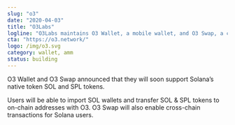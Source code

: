 ```yaml
---
slug: "o3"
date: "2020-04-03"
title: "O3Labs"
logline: "O3Labs maintains O3 Wallet, a mobile wallet, and O3 Swap, a cross-chain aggregation protocol."
cta: "https://o3.network/"
logo: /img/o3.svg
category: wallet, amm
status: building
---
```


O3 Wallet and O3 Swap announced that they will soon support Solana’s native token SOL and SPL tokens.

Users will be able to import SOL wallets and transfer SOL & SPL tokens to on-chain addresses with O3. O3 Swap will also enable cross-chain transactions for Solana users.
